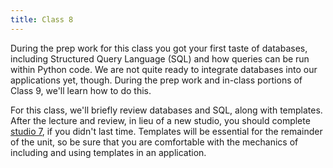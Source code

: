 ```yaml
---
title: Class 8
---
```


During the prep work for this class you got your first taste of databases, including Structured Query Language (SQL) and how queries can be run within Python code. We are not quite ready to integrate databases into our applications yet, though. During the prep work and in-class portions of Class 9, we'll learn how to do this.

For this class, we'll briefly review databases and SQL, along with templates. After the lecture and review, in lieu of a new studio, you should complete [studio 7][class7], if you didn't last time. Templates will be essential for the remainder of the unit, so be sure that you are comfortable with the mechanics of including and using templates in an application.

[class7]: ../class7/index.html#studio
